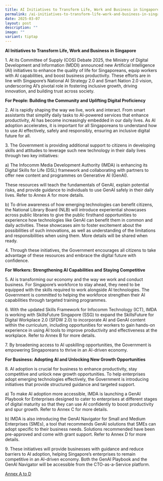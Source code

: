 ```yaml
---
title: AI Initiatives to Transform Life, Work and Business in Singapore
permalink: /ai-initiatives-to-transform-life-work-and-business-in-singapore/
date: 2025-03-07
layout: post
description: ""
image: ""
variant: tiptap
---
```

<p><strong>AI Initiatives to Transform Life, Work and Business in Singapore</strong>
</p>
<p>1. At its Committee of Supply (COS) Debate 2025, the Ministry of Digital
Development and Information (MDDI) announced new Artificial Intelligence
(AI) initiatives to enhance the quality of life for Singaporeans, equip
workers with AI capabilities, and boost business productivity. These efforts
are in line with Singapore’s National AI Strategy 2.0 and Smart Nation
2.0 vision, underscoring AI’s pivotal role in fostering inclusive growth,
driving innovation, and building trust across society.</p>
<p><strong>For People: Building the Community and Uplifting Digital Proficiency</strong>
</p>
<p>2. AI is rapidly shaping the way we live, work and interact. From smart
assistants that simplify daily tasks to AI-powered services that enhance
productivity, AI has become increasingly embedded in our daily lives. As
AI adoption accelerates, it is important for all Singaporeans to understand
how to use AI effectively, safely and responsibly, ensuring an inclusive
digital future for all.</p>
<p>3. The Government is providing additional support to citizens in developing
skills and attitudes to leverage such new technology in their daily lives
through two key initiatives:</p>
<p>a) The Infocomm Media Development Authority (IMDA) is enhancing its Digital
Skills for Life (DSL) framework and collaborating with partners to offer
new content and programmes on Generative AI (GenAI).</p>
<p>These resources will teach the fundamentals of GenAI, explain potential
risks, and provide guidance to individuals to use GenAI safely in their
daily lives. Refer to Annex A for more details.</p>
<p>b) To drive awareness of how emerging technologies can benefit citizens,
the National Library Board (NLB) will introduce experiential showcases
across public libraries to give the public firsthand opportunities to experience
how technologies like GenAI can benefit them in common and daily activities.
These showcases aim to foster excitement about the possibilities of such
innovations, as well as understanding of the limitations and responsibilities
when using them. More details will be shared when ready.</p>
<p>4. Through these initiatives, the Government encourages all citizens to
take advantage of these resources and embrace the digital future with confidence.</p>
<p><strong>For Workers: Strengthening AI Capabilities and Staying Competitive</strong>
</p>
<p>5. AI is transforming our economy and the way we work and conduct business.
For Singapore’s workforce to stay ahead, they need to be equipped with
the skills required to work alongside AI technologies. The Government is
committed to helping the workforce strengthen their AI capabilities through
targeted training programmes.</p>
<p>6. With the updated Skills Framework for Infocomm Technology (ICT), IMDA
is working with SkillsFuture Singapore (SSG) to expand the SkillsFuture
for Digital Workplace 2.0 (SFDW 2.0) to incorporate AI and GenAI content
within the curriculum, including opportunities for workers to gain hands-on
experience in using AI tools to improve productivity and effectiveness
at the workplace. Refer to Annex B for more details.</p>
<p>7. By broadening access to AI upskilling opportunities, the Government
is empowering Singaporeans to thrive in an AI-driven economy.</p>
<p><strong>For Business: Adopting AI and Unlocking New Growth Opportunities</strong>
</p>
<p>8. AI adoption is crucial for business to enhance productivity, stay competitive
and unlock new growth opportunities. To help enterprises adopt emerging
technologies effectively, the Government is introducing initiatives that
provide structured guidance and targeted support.</p>
<p>a) To make AI adoption more accessible, IMDA is launching a GenAI Playbook
for Enterprises designed to cater to enterprises at different stages of
digital maturity so that they can use AI confidently to boost productivity
and spur growth. Refer to Annex C for more details.</p>
<p>b) IMDA is also introducing the GenAI Navigator for Small and Medium Enterprises
(SMEs), a tool that recommends GenAI solutions that SMEs can adopt specific
to their business needs. Solutions recommended have been pre-approved and
come with grant support. Refer to Annex D for more details.</p>
<p>9. These initiatives will provide businesses with guidance and reduce
barriers to AI adoption, helping Singapore’s enterprises to remain competitive
in an AI-driven economy. Both the GenAI Playbook and the GenAI Navigator
will be accessible from the CTO-as-a-Service platform.</p>
<p><a href="/files/Press Releases 2025/Annexes___AI_Initiatives_to_Transform_Life_Work_and_Business_in_Singapore.pdf" rel="noopener nofollow" target="_blank">Annex A to D</a>
</p>
<p></p>